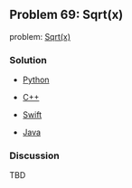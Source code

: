 ## Problem 69: Sqrt(x)

problem: [Sqrt(x)](https://leetcode.com/problems/sqrtx/description/)

### Solution

- [Python](../python/problem69.py)

- [C++](../cpp/problem69.cpp)

- [Swift](../swift/problem69.swift)

- [Java](../java/problem69.java)

### Discussion

TBD

